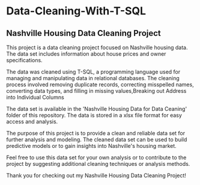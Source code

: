 # Data-Cleaning-With-T-SQL
## Nashville Housing Data Cleaning Project

This project is a data cleaning project focused on Nashville housing data. The data set includes information about house prices and owner specifications.

The data was cleaned using T-SQL, a programming language used for managing and manipulating data in relational databases. The cleaning process involved removing duplicate records, correcting misspelled names, converting data types, and filling in missing values,Breaking out Address into Individual Columns

The data set is available in the 'Nashville Housing Data for Data Ceaning' folder of this repository. The data is stored in a xlsx file format for easy access and analysis.

The purpose of this project is to provide a clean and reliable data set for further analysis and modeling. The cleaned data set can be used to build predictive models or to gain insights into Nashville's housing market.

Feel free to use this data set for your own analysis or to contribute to the project by suggesting additional cleaning techniques or analysis methods.

Thank you for checking out my Nashville Housing Data Cleaning Project!
